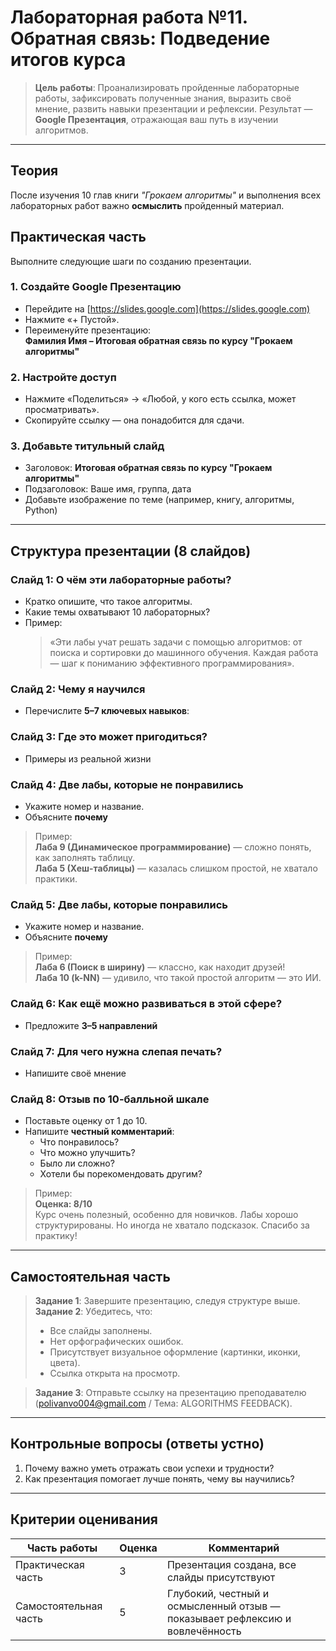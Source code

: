 # **Лабораторная работа №11. Обратная связь: Подведение итогов курса**

> **Цель работы**: Проанализировать пройденные лабораторные работы, зафиксировать полученные знания, выразить своё мнение, развить навыки презентации и рефлексии. Результат — **Google Презентация**, отражающая ваш путь в изучении алгоритмов.

---

## **Теория**

После изучения 10 глав книги *"Грокаем алгоритмы"* и выполнения всех лабораторных работ важно **осмыслить** пройденный материал.


## **Практическая часть**

Выполните следующие шаги по созданию презентации.

### 1. Создайте Google Презентацию
- Перейдите на [https://slides.google.com](https://slides.google.com)
- Нажмите «+ Пустой».
- Переименуйте презентацию:  
  **Фамилия Имя – Итоговая обратная связь по курсу "Грокаем алгоритмы"**

### 2. Настройте доступ
- Нажмите «Поделиться» → «Любой, у кого есть ссылка, может просматривать».
- Скопируйте ссылку — она понадобится для сдачи.

### 3. Добавьте титульный слайд
- Заголовок: **Итоговая обратная связь по курсу "Грокаем алгоритмы"**
- Подзаголовок: Ваше имя, группа, дата
- Добавьте изображение по теме (например, книгу, алгоритмы, Python)

---

## **Структура презентации (8 слайдов)**

### **Слайд 1: О чём эти лабораторные работы?**
- Кратко опишите, что такое алгоритмы.
- Какие темы охватывают 10 лабораторных?
- Пример:  
  > «Эти лабы учат решать задачи с помощью алгоритмов: от поиска и сортировки до машинного обучения. Каждая работа — шаг к пониманию эффективного программирования».

### **Слайд 2: Чему я научился**
- Перечислите **5–7 ключевых навыков**:

### **Слайд 3: Где это может пригодиться?**
- Примеры из реальной жизни

### **Слайд 4: Две лабы, которые не понравились**
- Укажите номер и название.
- Объясните **почему**

> Пример:  
> **Лаба 9 (Динамическое программирование)** — сложно понять, как заполнять таблицу.  
> **Лаба 5 (Хеш-таблицы)** — казалась слишком простой, не хватало практики.

### **Слайд 5: Две лабы, которые понравились**
- Укажите номер и название.
- Объясните **почему**

> Пример:  
> **Лаба 6 (Поиск в ширину)** — классно, как находит друзей!  
> **Лаба 10 (k-NN)** — удивило, что такой простой алгоритм — это ИИ.

### **Слайд 6: Как ещё можно развиваться в этой сфере?**
- Предложите **3–5 направлений**

### **Слайд 7: Для чего нужна слепая печать?**
- Напишите своё мнение

### **Слайд 8: Отзыв по 10-балльной шкале**
- Поставьте оценку от 1 до 10.
- Напишите **честный комментарий**:
  - Что понравилось?
  - Что можно улучшить?
  - Было ли сложно?
  - Хотели бы порекомендовать другим?

> Пример:  
> **Оценка: 8/10**  
> Курс очень полезный, особенно для новичков. Лабы хорошо структурированы. Но иногда не хватало подсказок. Спасибо за практику!

---

## **Самостоятельная часть**

> **Задание 1**: Завершите презентацию, следуя структуре выше.  
> **Задание 2**: Убедитесь, что:
> - Все слайды заполнены.
> - Нет орфографических ошибок.
> - Присутствует визуальное оформление (картинки, иконки, цвета).
> - Ссылка открыта на просмотр.

> **Задание 3**: Отправьте ссылку на презентацию преподавателю (polivanvo004@gmail.com / Тема: ALGORITHMS FEEDBACK).

---

## **Контрольные вопросы** (ответы устно)

1. Почему важно уметь отражать свои успехи и трудности?  
2. Как презентация помогает лучше понять, чему вы научились?

---

## **Критерии оценивания**

| Часть работы              | Оценка | Комментарий |
|--------------------------|--------|-------------|
| Практическая часть       | 3      | Презентация создана, все слайды присутствуют |
| Самостоятельная часть    | 5      | Глубокий, честный и осмысленный отзыв — показывает рефлексию и вовлечённость |
